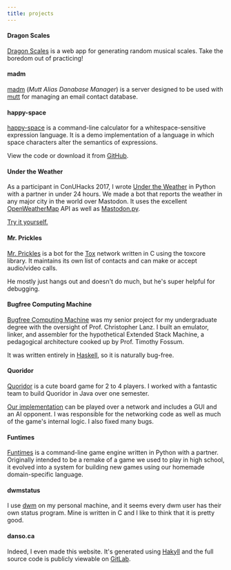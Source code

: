 ```yaml
---
title: projects
---
```


#### Dragon Scales

[Dragon Scales](https://danso.ca/dragon-scales)
is a web app for generating random musical scales.
Take the boredom out of practicing!

#### madm

[madm](https://gitlab.com/danso/madm) (*Mutt Alias Danabase Manager*) is a server designed to be used with [mutt](http://mutt.org/) for managing an email contact database.

#### happy-space

[happy-space](/blog/happy-space/) is a command-line calculator for a whitespace-sensitive expression language. It is a demo implementation of a language in which space characters alter the semantics of expressions.

View the code or download it from [GitHub](https://github.com/ninedotnine/happy-space).

#### Under the Weather

As a participant in ConUHacks 2017, I wrote [Under the Weather](https://gitlab.com/danso/under-the-weather) in Python with a partner in under 24 hours. We made a bot that reports the weather in any major city in the world over Mastodon. It uses the excellent [OpenWeatherMap](http://openweathermap.org/) API as well as [Mastodon.py](https://mastodonpy.readthedocs.io/en/latest/).

[Try it yourself.](https://mastodon.social/@UnderTheWeather)

#### Mr. Prickles

[Mr. Prickles](https://gitlab.com/danso/mrprickles) is a bot for the [Tox](https://tox.chat) network written in C using the toxcore library. It maintains its own list of contacts and can make or accept audio/video calls.

He mostly just hangs out and doesn't do much, but he's super helpful for debugging.

#### Bugfree Computing Machine

[Bugfree Computing Machine](https://gitlab.com/danso/bugfree-computing-machine)
was my senior project for my undergraduate degree with the oversight of Prof. Christopher Lanz. I built an emulator, linker, and assembler for the hypothetical Extended Stack Machine, a pedagogical architecture cooked up by Prof. Timothy Fossum.

It was written entirely in [Haskell](https://www.haskell.org/), so it is naturally bug-free.

#### Quoridor

[Quoridor](https://en.wikipedia.org/wiki/Quoridor) is a cute board game for 2 to 4 players. I worked with a fantastic team to build Quoridor in Java over one semester.

[Our implementation](https://github.com/softe-teams-quoridor/quoridor) can be played over a network and includes a GUI and an AI opponent. I was responsible for the networking code as well as much of the game's internal logic. I also fixed many bugs.

#### Funtimes

[Funtimes](https://github.com/ninedotnine/funtimes) is a command-line game engine written in Python with a partner. Originally intended to be a remake of a game we used to play in high school, it evolved into a system for building new games using our homemade domain-specific language.

#### dwmstatus

I use [dwm](https://dwm.suckless.org/) on my personal machine, and it seems every dwm user has their own status program. Mine is written in C and I like to think that it is pretty good.

#### danso.ca

Indeed, I even made this website. It's generated using [Hakyll](https://jaspervdj.be/hakyll/) and the full source code is publicly viewable on [GitLab](https://gitlab.com/danso/danso.ca).
